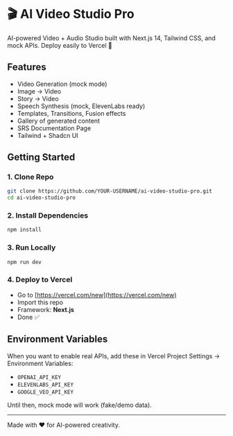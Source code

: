 # 🎬 AI Video Studio Pro

AI-powered Video + Audio Studio built with Next.js 14, Tailwind CSS, and mock APIs.
Deploy easily to Vercel 🚀

## Features
- Video Generation (mock mode)
- Image → Video
- Story → Video
- Speech Synthesis (mock, ElevenLabs ready)
- Templates, Transitions, Fusion effects
- Gallery of generated content
- SRS Documentation Page
- Tailwind + Shadcn UI

## Getting Started

### 1. Clone Repo
```bash
git clone https://github.com/YOUR-USERNAME/ai-video-studio-pro.git
cd ai-video-studio-pro
```

### 2. Install Dependencies
```bash
npm install
```

### 3. Run Locally
```bash
npm run dev
```

### 4. Deploy to Vercel
- Go to [https://vercel.com/new](https://vercel.com/new)
- Import this repo
- Framework: **Next.js**
- Done ✅

## Environment Variables
When you want to enable real APIs, add these in Vercel Project Settings → Environment Variables:
- `OPENAI_API_KEY`
- `ELEVENLABS_API_KEY`
- `GOOGLE_VEO_API_KEY`

Until then, mock mode will work (fake/demo data).

---
Made with ❤️ for AI-powered creativity.
